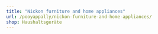 ```yaml
---
title: "Nickon furniture and home appliances"
url: /pooyappally/nickon-furniture-and-home-appliances/
shop: Haushaltsgeräte
---
```


